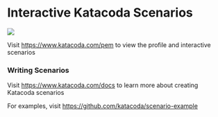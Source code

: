 # Interactive Katacoda Scenarios

[![](http://shields.katacoda.com/katacoda/pem/count.svg)](https://www.katacoda.com/pem "Get your profile on Katacoda.com")

Visit https://www.katacoda.com/pem to view the profile and interactive scenarios

### Writing Scenarios
Visit https://www.katacoda.com/docs to learn more about creating Katacoda scenarios

For examples, visit https://github.com/katacoda/scenario-example
